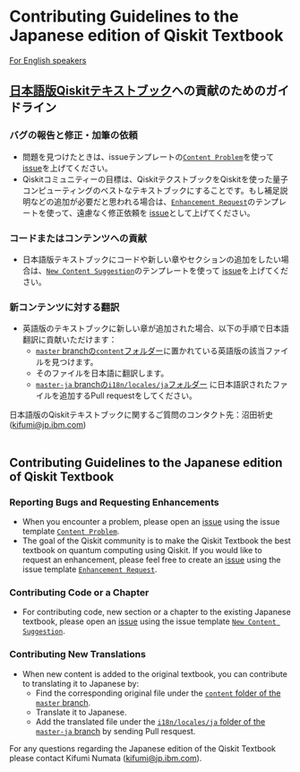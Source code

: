 
# Contributing Guidelines to the Japanese edition of Qiskit Textbook
[For English speakers](#contributing-guidelines-to-the-japanese-edition-of-qiskit-textbook-1)
## [日本語版Qiskitテキストブック](https://qiskit.org/textbook/ja/preface.html)への貢献のためのガイドライン
### バグの報告と修正・加筆の依頼
- 問題を見つけたときは、issueテンプレートの[`Content Problem`](https://github.com/qiskit-community/qiskit-textbook/issues/new?assignees=&labels=content+bug&template=content-problem---.md&title=)を使って [issue](https://github.com/qiskit-community/qiskit-textbook/issues)を上げてください。
- Qiskitコミュニティーの目標は、QiskitテクストブックをQiskitを使った量子コンピューティングのベストなテキストブックにすることです。もし補足説明などの追加が必要だと思われる場合は、[`Enhancement Request`](https://github.com/qiskit-community/qiskit-textbook/issues/new?assignees=&labels=enhancement&template=enhancement-request---.md&title=)のテンプレートを使って、遠慮なく修正依頼を [issue](https://github.com/qiskit-community/qiskit-textbook/issues)として上げてください。

### コードまたはコンテンツへの貢献
- 日本語版テキストブックにコードや新しい章やセクションの追加をしたい場合は、[`New Content Suggestion`](https://github.com/qiskit-community/qiskit-textbook/issues/new?assignees=&labels=New+Content+Suggestion&template=new-content-suggestion-----.md&title=)のテンプレートを使って [issue](https://github.com/qiskit-community/qiskit-textbook/issues)を上げてください。

### 新コンテンツに対する翻訳
- 英語版のテキストブックに新しい章が追加された場合、以下の手順で日本語翻訳に貢献いただけます：
    - [`master` branchの`content`フォルダー](https://github.com/qiskit-community/qiskit-textbook/tree/master/content)に置かれている英語版の該当ファイルを見つけます。
    - そのファイルを日本語に翻訳します。
    - [`master-ja` branchの`i18n/locales/ja`フォルダー](https://github.com/qiskit-community/qiskit-textbook/tree/master-ja/i18n/locales/ja) に日本語訳されたファイルを追加するPull requestをしてください。

日本語版のQiskitテキストブックに関するご質問のコンタクト先：沼田祈史 (kifumi@jp.ibm.com) 
</br>
</br>

## Contributing Guidelines to the Japanese edition of Qiskit Textbook

### Reporting Bugs and Requesting Enhancements
- When you encounter a problem, please open an [issue](https://github.com/qiskit-community/qiskit-textbook/issues) using the issue template [`Content Problem`](https://github.com/qiskit-community/qiskit-textbook/issues/new?assignees=&labels=content+bug&template=content-problem---.md&title=). 
- The goal of the Qiskit community is to make the Qiskit Textbook the best textbook on quantum computing using Qiskit. If you would like to request an enhancement, please feel free to create an [issue](https://github.com/qiskit-community/qiskit-textbook/issues) using the issue template [`Enhancement Request`](https://github.com/qiskit-community/qiskit-textbook/issues/new?assignees=&labels=enhancement&template=enhancement-request---.md&title=). 

### Contributing Code or a Chapter
- For contributing code, new section or a chapter to the existing Japanese textbook, please open an [issue](https://github.com/qiskit-community/qiskit-textbook/issues) using the issue template [`New Content Suggestion`](https://github.com/qiskit-community/qiskit-textbook/issues/new?assignees=&labels=New+Content+Suggestion&template=new-content-suggestion-----.md&title=).

### Contributing New Translations
- When new content is added to the original textbook, you can contribute to translating it to Japanese by:
    - Find the corresponding original file under the [`content` folder of the `master` branch](https://github.com/qiskit-community/qiskit-textbook/tree/master/content).
    - Translate it to Japanese.
    - Add the translated file under the [`i18n/locales/ja` folder of the `master-ja` branch](https://github.com/qiskit-community/qiskit-textbook/tree/master-ja/i18n/locales/ja) by sending Pull resquest.

For any questions regarding the Japanese edition of the Qiskit Textbook please contact Kifumi Numata (kifumi@jp.ibm.com).